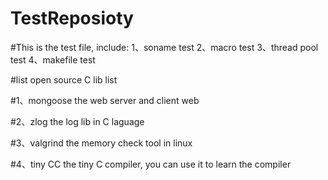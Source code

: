 # TestReposioty

#This is the test file, include:
1、soname test
2、macro test
3、thread pool test
4、makefile test




#list open source C lib list

#1、mongoose     the web server and client web

#2、zlog       the log lib in C laguage

#3、valgrind   the memory check tool in linux

#4、tiny CC    the tiny C compiler, you can use it to learn the compiler
